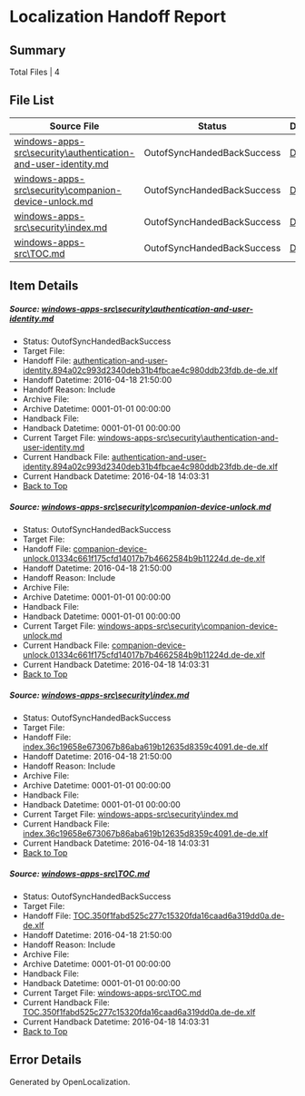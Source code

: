 # <a name='report-top'></a> Localization Handoff Report

## Summary
 Total Files | 4

## File List
 Source File | Status | Details 
 ----------- | ------ | ------- 
 [windows-apps-src\security\authentication-and-user-identity.md](https://github.com/Microsoft/windows-apps/blob/03bc1011632801f031d031cd969190b3a370f805/windows-apps-src/security/authentication-and-user-identity.md) | OutofSyncHandedBackSuccess | [Details](#9b32f768e9a5d6f3c2261ccf24c6fadb798140a73442)
 [windows-apps-src\security\companion-device-unlock.md](https://github.com/Microsoft/windows-apps/blob/03bc1011632801f031d031cd969190b3a370f805/windows-apps-src/security/companion-device-unlock.md) | OutofSyncHandedBackSuccess | [Details](#38684f7a816807ebc81945ef91ead8e06a8ae1c03445)
 [windows-apps-src\security\index.md](https://github.com/Microsoft/windows-apps/blob/03bc1011632801f031d031cd969190b3a370f805/windows-apps-src/security/index.md) | OutofSyncHandedBackSuccess | [Details](#75f8ebf555d03b3a5def28eb1da8af30d5b037b13492)
 [windows-apps-src\TOC.md](https://github.com/Microsoft/windows-apps/blob/a8c83355be7cb96dfd2ea18e8ae01410de5b534a/windows-apps-src/TOC.md) | OutofSyncHandedBackSuccess | [Details](#57124398c8972777792eb97748bbaa270f7a983f3632)

## Item Details
##### <a name='9b32f768e9a5d6f3c2261ccf24c6fadb798140a73442'></a> Source: [windows-apps-src\security\authentication-and-user-identity.md](https://github.com/Microsoft/windows-apps/blob/03bc1011632801f031d031cd969190b3a370f805/windows-apps-src/security/authentication-and-user-identity.md)
* Status: OutofSyncHandedBackSuccess
* Target File: 
* Handoff File: [authentication-and-user-identity.894a02c993d2340deb31b4fbcae4c980ddb23fdb.de-de.xlf](https://github.com/Microsoft/WDG.handoff/blob/ede68661a8f61160d44cc2c1a82a2011b1f1fcfc/ol-handoff/Microsoft/windows-apps.de-de/master/authentication-and-user-identity.894a02c993d2340deb31b4fbcae4c980ddb23fdb.de-de.xlf)
* Handoff Datetime: 2016-04-18 21:50:00
* Handoff Reason: Include
* Archive File: 
* Archive Datetime: 0001-01-01 00:00:00
* Handback File: 
* Handback Datetime: 0001-01-01 00:00:00
* Current Target File: [windows-apps-src\security\authentication-and-user-identity.md](https://github.com/Microsoft/windows-apps.de-de/blob/9cd74b5db042a750f17f0215af04616666b94b70/windows-apps-src/security/authentication-and-user-identity.md)
* Current Handback File: [authentication-and-user-identity.894a02c993d2340deb31b4fbcae4c980ddb23fdb.de-de.xlf](https://github.com/Microsoft/WDG.handback/blob/f66758c0e4a625f9be529dd679ab0bb9b61495fc/ol-handback/Microsoft/windows-apps.de-de/master/authentication-and-user-identity.894a02c993d2340deb31b4fbcae4c980ddb23fdb.de-de.xlf)
* Current Handback Datetime: 2016-04-18 14:03:31
* [Back to Top](#report-top)

##### <a name='38684f7a816807ebc81945ef91ead8e06a8ae1c03445'></a> Source: [windows-apps-src\security\companion-device-unlock.md](https://github.com/Microsoft/windows-apps/blob/03bc1011632801f031d031cd969190b3a370f805/windows-apps-src/security/companion-device-unlock.md)
* Status: OutofSyncHandedBackSuccess
* Target File: 
* Handoff File: [companion-device-unlock.01334c661f175cfd14017b7b4662584b9b11224d.de-de.xlf](https://github.com/Microsoft/WDG.handoff/blob/ede68661a8f61160d44cc2c1a82a2011b1f1fcfc/ol-handoff/Microsoft/windows-apps.de-de/master/companion-device-unlock.01334c661f175cfd14017b7b4662584b9b11224d.de-de.xlf)
* Handoff Datetime: 2016-04-18 21:50:00
* Handoff Reason: Include
* Archive File: 
* Archive Datetime: 0001-01-01 00:00:00
* Handback File: 
* Handback Datetime: 0001-01-01 00:00:00
* Current Target File: [windows-apps-src\security\companion-device-unlock.md](https://github.com/Microsoft/windows-apps.de-de/blob/9cd74b5db042a750f17f0215af04616666b94b70/windows-apps-src/security/companion-device-unlock.md)
* Current Handback File: [companion-device-unlock.01334c661f175cfd14017b7b4662584b9b11224d.de-de.xlf](https://github.com/Microsoft/WDG.handback/blob/f66758c0e4a625f9be529dd679ab0bb9b61495fc/ol-handback/Microsoft/windows-apps.de-de/master/companion-device-unlock.01334c661f175cfd14017b7b4662584b9b11224d.de-de.xlf)
* Current Handback Datetime: 2016-04-18 14:03:31
* [Back to Top](#report-top)

##### <a name='75f8ebf555d03b3a5def28eb1da8af30d5b037b13492'></a> Source: [windows-apps-src\security\index.md](https://github.com/Microsoft/windows-apps/blob/03bc1011632801f031d031cd969190b3a370f805/windows-apps-src/security/index.md)
* Status: OutofSyncHandedBackSuccess
* Target File: 
* Handoff File: [index.36c19658e673067b86aba619b12635d8359c4091.de-de.xlf](https://github.com/Microsoft/WDG.handoff/blob/ede68661a8f61160d44cc2c1a82a2011b1f1fcfc/ol-handoff/Microsoft/windows-apps.de-de/master/index.36c19658e673067b86aba619b12635d8359c4091.de-de.xlf)
* Handoff Datetime: 2016-04-18 21:50:00
* Handoff Reason: Include
* Archive File: 
* Archive Datetime: 0001-01-01 00:00:00
* Handback File: 
* Handback Datetime: 0001-01-01 00:00:00
* Current Target File: [windows-apps-src\security\index.md](https://github.com/Microsoft/windows-apps.de-de/blob/9cd74b5db042a750f17f0215af04616666b94b70/windows-apps-src/security/index.md)
* Current Handback File: [index.36c19658e673067b86aba619b12635d8359c4091.de-de.xlf](https://github.com/Microsoft/WDG.handback/blob/f66758c0e4a625f9be529dd679ab0bb9b61495fc/ol-handback/Microsoft/windows-apps.de-de/master/index.36c19658e673067b86aba619b12635d8359c4091.de-de.xlf)
* Current Handback Datetime: 2016-04-18 14:03:31
* [Back to Top](#report-top)

##### <a name='57124398c8972777792eb97748bbaa270f7a983f3632'></a> Source: [windows-apps-src\TOC.md](https://github.com/Microsoft/windows-apps/blob/a8c83355be7cb96dfd2ea18e8ae01410de5b534a/windows-apps-src/TOC.md)
* Status: OutofSyncHandedBackSuccess
* Target File: 
* Handoff File: [TOC.350f1fabd525c277c15320fda16caad6a319dd0a.de-de.xlf](https://github.com/Microsoft/WDG.handoff/blob/ede68661a8f61160d44cc2c1a82a2011b1f1fcfc/ol-handoff/Microsoft/windows-apps.de-de/master/TOC.350f1fabd525c277c15320fda16caad6a319dd0a.de-de.xlf)
* Handoff Datetime: 2016-04-18 21:50:00
* Handoff Reason: Include
* Archive File: 
* Archive Datetime: 0001-01-01 00:00:00
* Handback File: 
* Handback Datetime: 0001-01-01 00:00:00
* Current Target File: [windows-apps-src\TOC.md](https://github.com/Microsoft/windows-apps.de-de/blob/9cd74b5db042a750f17f0215af04616666b94b70/windows-apps-src/TOC.md)
* Current Handback File: [TOC.350f1fabd525c277c15320fda16caad6a319dd0a.de-de.xlf](https://github.com/Microsoft/WDG.handback/blob/f66758c0e4a625f9be529dd679ab0bb9b61495fc/ol-handback/Microsoft/windows-apps.de-de/master/TOC.350f1fabd525c277c15320fda16caad6a319dd0a.de-de.xlf)
* Current Handback Datetime: 2016-04-18 14:03:31
* [Back to Top](#report-top)


## Error Details

Generated by OpenLocalization.
